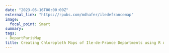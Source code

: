 ```yaml
---
date: "2023-05-16T00:00:00Z"
external_link: "https://rpubs.com/mdhafer/iledefrancemap"
image:
  focal_point: Smart
summary: 
tags:
- DepartParisMap
title: Creating Chloropleth Maps of Ile-de-France Departments using R A Step by Step Guide
---
```


